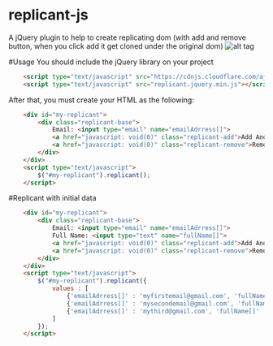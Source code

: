# replicant-js
A jQuery plugin to help to create replicating dom (with add and remove button, when you click add it get cloned under the original dom)
![alt tag](http://g.recordit.co/r7sypMHcv2.gif)

#Usage
You should include the jQuery library on your project

```html
    <script type="text/javascript" src="https://cdnjs.cloudflare.com/ajax/libs/jquery/1.11.3/jquery.min.js"></script>
    <script type="text/javascript" src="replicant.jquery.min.js"></script>
```

After that, you must create your HTML as the following:

```html
    <div id="my-replicant">
        <div class="replicant-base">
            Email: <input type="email" name="emailAdrress[]">
            <a href="javascript: void(0)" class="replicant-add">Add Another Email</a>
            <a href="javascript: void(0)" class="replicant-remove">Remove</a>
        </div>
    </div>
    <script type="text/javascript">
        $("#my-replicant").replicant();
    </script>
```

#Replicant with initial data

```html
    <div id="my-replicant">
        <div class="replicant-base">
            Email: <input type="email" name="emailAdrress[]">
            Full Name: <input type="text" name="fullName[]">
            <a href="javascript: void(0)" class="replicant-add">Add Another Email</a>
            <a href="javascript: void(0)" class="replicant-remove">Remove</a>
        </div>
    </div>
    <script type="text/javascript">
        $("#my-replicant").replicant({
            values : [
                {'emailAdrress[]' : 'myfirstemail@gmail.com', 'fullName[]' : 'Anderson Nunes'},
                {'emailAdrress[]' : 'mysecondemail@gmail.com', 'fullName[]' : 'Celia Nunes'},
                {'emailAdrress[]' : 'mythird@gmail.com', 'fullName[]' : 'Calebe Nunes'}
            ]
        });
    </script>
```